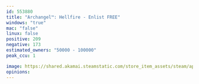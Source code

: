 ```yaml
---
id: 553880
title: "Archangel™: Hellfire - Enlist FREE"
windows: "true"
mac: "false"
linux: false
positive: 209
negative: 173
estimated_owners: "50000 - 100000"
peak_ccu: 1

image: https://shared.akamai.steamstatic.com/store_item_assets/steam/apps/553880/header.jpg?t=1537379490
opinions:
---
```


